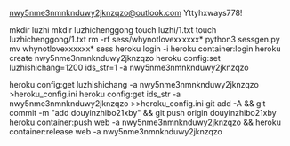 nwy5nme3nmnknduwy2jknzqzo@outlook.com
Yttyhxways778!

mkdir luzhi
mkdir luzhichenggong
touch luzhi/1.txt
touch luzhichenggong/1.txt
rm -rf sess/whynotlovexxxxxx*
python3 sessgen.py
mv whynotlovexxxxxx* sess
heroku login -i
heroku container:login
heroku create nwy5nme3nmnknduwy2jknzqzo
heroku config:set luzhishichang=1200 ids_str=1 -a nwy5nme3nmnknduwy2jknzqzo

heroku config:get luzhishichang -a nwy5nme3nmnknduwy2jknzqzo >heroku_config.ini
heroku config:get ids_str -a nwy5nme3nmnknduwy2jknzqzo >>heroku_config.ini
git add -A && git commit -m "add douyinzhibo21xby" && git push origin douyinzhibo21xby
heroku container:push web -a nwy5nme3nmnknduwy2jknzqzo && heroku container:release web -a nwy5nme3nmnknduwy2jknzqzo
